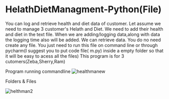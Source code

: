 # HelathDietManagment-Python(File)
You can log and retrieve health and diet data of customer. Let assume we need to manage 3 customer's Helath and Diet. We need to add their health and diet 
in the text file. When we are adding/logging data,along with data the logging time also will be added. We can retrieve data.   You do no need create any file.
You just need to run this file on command line or through pycharm(I suggest you to put code file( m.py) inside a empty folder so that it will be easy to acess all the files)
This program is for 3 cutomers(Zeba,Sherry,Ram)


Program running commandline
![healthmanew](https://user-images.githubusercontent.com/82167334/148114015-f55a8756-19e6-4105-94b0-ceb7454511dc.png)



Folders & Files

![helthman2](https://user-images.githubusercontent.com/82167334/148114127-b1ed8f97-1d9b-41d9-93a0-71e0f5bdfc6b.png)
